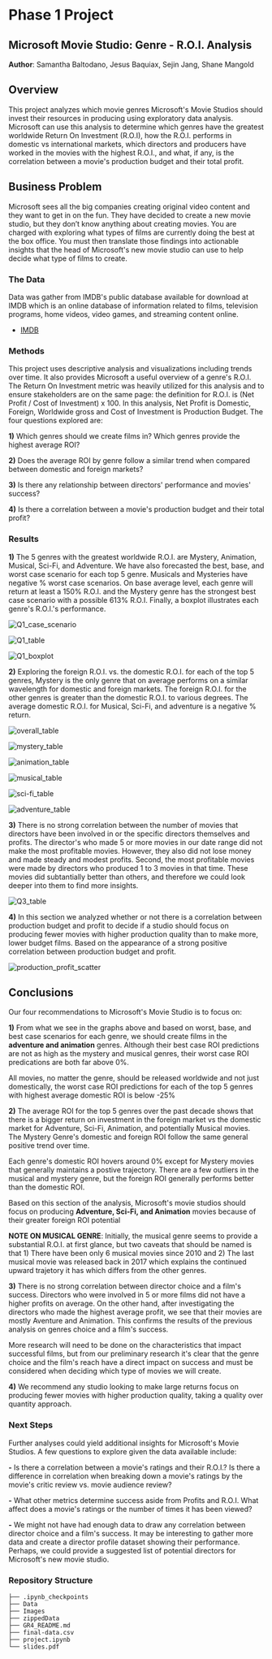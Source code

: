 # Phase 1 Project
## Microsoft Movie Studio: Genre - R.O.I. Analysis

**Author**: Samantha Baltodano, Jesus Baquiax, Sejin Jang, Shane Mangold


## Overview 

This project analyzes which movie genres Microsoft's Movie Studios should invest their resources in producing using exploratory data analysis. Microsoft can use this analysis to determine which genres have the greatest worldwide Return On Investment (R.O.I), how the R.O.I. performs in domestic vs international markets, which directors and producers have worked in the movies with the highest R.O.I., and what, if any, is the correlation between a movie's production budget and their total profit. 


## Business Problem

Microsoft sees all the big companies creating original video content and they want to get in on the fun. They have decided to create a new movie studio, but they don’t know anything about creating movies. You are charged with exploring what types of films are currently doing the best at the box office. You must then translate those findings into actionable insights that the head of Microsoft's new movie studio can use to help decide what type of films to create.


### The Data

Data was gather from IMDB's public database available for download at IMDB which is an online database of information related to films, television programs, home videos, video games, and streaming content online.

* [IMDB](https://datasets.imdbws.com)


### Methods

This project uses descriptive analysis and visualizations including trends over time. It also provides Microsoft a useful overview of a genre's R.O.I. The Return On Investment metric was heavily utilized for this analysis and to ensure stakeholders are on the same page: the definition for R.O.I. is (Net Profit / Cost of Investment) x 100. In this analysis, Net Profit is Domestic, Foreign, Worldwide gross and Cost of Investment is Production Budget. The four questions explored are:

**1)** Which genres should we create films in? Which genres provide the highest average ROI?

**2)** Does the average ROI by genre follow a similar trend when compared between domestic and foreign markets?

**3)** Is there any relationship between directors' performance and movies' success?

**4)** Is there a correlation between a movie's production budget and their total profit?


### Results


**1)** The 5 genres with the greatest worldwide R.O.I. are Mystery, Animation, Musical, Sci-Fi, and Adventure. We have also forecasted the best, base, and worst case scenario for each top 5 genre. Musicals and Mysteries have negative % worst case scenarios. On base average level, each genre will return at least a 150% R.O.I. and the Mystery genre has the strongest best case scenario with a possible 613% R.O.I. Finally, a boxplot illustrates each genre's R.O.I.'s performance. 

![Q1_case_scenario](./Images/top_5_genre_roi_table.PNG)

![Q1_table](./Images/top_5_case_scenarios.PNG)

![Q1_boxplot](./Images/Q1_avg_worldwide_roi_for_the_top_5_genres.png)


**2)** Exploring the foreign R.O.I. vs. the domestic R.O.I. for each of the top 5 genres, Mystery is the only genre that on average performs on a similar wavelength for domestic and foreign markets. The foreign R.O.I. for the other genres is greater than the domestic R.O.I. to various degrees. The average domestic R.O.I. for Musical, Sci-Fi, and adventure is a negative % return.

![overall_table](./Images/overall_table.png)

![mystery_table](./Images/mystery_table.png)

![animation_table](./Images/animation_table.png)

![musical_table](./Images/musical_table.png)

![sci-fi_table](./Images/sci-fi_table.png)

![adventure_table](./Images/adventure_table.png)


**3)** There is no strong correlation between the number of movies that directors have been involved in or the specific directors themselves and profits. The director's who made 5 or more movies in our date range did not make the most profitable movies. However, they also did not lose money and made steady and modest profits. Second, the most profitable movies were made by directors who produced 1 to 3 movies in that time. These movies did subtantially better than others, and therefore we could look deeper into them to find more insights.

![Q3_table](./Images/Q3_table.png)

**4)** In this section we analyzed whether or not there is a correlation between production budget and profit to decide if a studio should focus on producing fewer movies with higher production quality than to make more, lower budget films. Based on the appearance of a strong positive correlation between production budget and profit.

![production_profit_scatter](./Images/production_vs_profit.PNG)


## Conclusions


Our four recommendations to Microsoft's Movie Studio is to focus on:

**1)** From what we see in the graphs above and based on worst, base, and best case scenarios for each genre, we should create films in the **adventure and animation** genres. Although their best case ROI predictions are not as high as the mystery and musical genres, their worst case ROI predications are both far above 0%.

All movies, no matter the genre, should be released worldwide and not just domestically, the worst case ROI predictions for each of the top 5 genres with highest average domestic ROI is below -25%

**2)** The average ROI for the top 5 genres over the past decade shows that there is a bigger return on investment in the foreign market vs the domestic market for Adventure, Sci-Fi, Animation, and potentially Musical movies. The Mystery Genre's domestic and foreign ROI follow the same general positive trend over time.

Each genre's domestic ROI hovers around 0% except for Mystery movies that generally maintains a postive trajectory. There are a few outliers in the musical and mystery genre, but the foreign ROI generally performs better than the domestic ROI.

Based on this section of the analysis, Microsoft's movie studios should focus on producing **Adventure, Sci-Fi, and Animation** movies because of their greater foreign ROI potential

**NOTE ON MUSICAL GENRE**:
Initially, the musical genre seems to provide a substantial R.O.I. at first glance, but two caveats that should be named is that 1) There have been only 6 musical movies since 2010 and 2) The last musical movie was released back in 2017 which explains the continued upward trajetory it has which differs from the other genres.  

**3)** There is no strong correlation between director choice and a film's success. Directors who were involved in 5 or more films did not have a higher profits on average. On the other hand, after investigating the directors who made the highest average profit, we see that their movies are mostly Aventure and Animation. This confirms the results of the previous analysis on genres choice and a film's success.

More research will need to be done on the characteristics that impact successful films, but from our preliminary research it's clear that the genre choice and the film's reach have a direct impact on success and must be considered when deciding which type of movies we will create.

**4)** We recommend any studio looking to make large returns focus on producing fewer movies with higher production quality, taking a quality over quantity approach.


### Next Steps

Further analyses could yield additional insights for Microsoft's Movie Studios. A few questions to explore given the data available include:

 **-** Is there a correlation between a movie's ratings and their R.O.I.? Is there a difference in correlation when breaking down a movie's ratings by the movie's critic review vs. movie audience review?
 
 **-** What other metrics determine success aside from Profits and R.O.I. What affect does a movie's ratings or the number of times it has been viewed?
 
**-** We might not have had enough data to draw any correlation between director choice and a film's success. It may be interesting to gather more data and create a director profile dataset showing their performance. Perhaps, we could provide a suggested list of potential directors for Microsoft's new movie studio.


### Repository Structure

```
├── .ipynb_checkpoints
├── Data
├── Images
├── zippedData
├── GR4_README.md
├── final-data.csv
├── project.ipynb
└── slides.pdf
```

